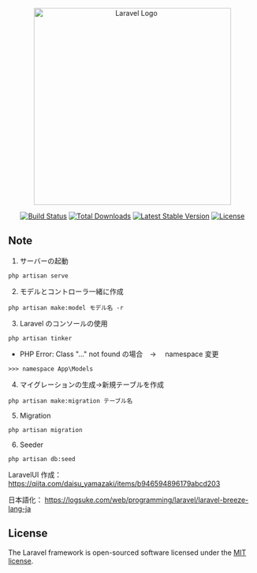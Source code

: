 <p align="center"><a href="https://laravel.com" target="_blank"><img src="https://raw.githubusercontent.com/laravel/art/master/logo-lockup/5%20SVG/2%20CMYK/1%20Full%20Color/laravel-logolockup-cmyk-red.svg" width="400" alt="Laravel Logo"></a></p>

<p align="center">
<a href="https://travis-ci.org/laravel/framework"><img src="https://travis-ci.org/laravel/framework.svg" alt="Build Status"></a>
<a href="https://packagist.org/packages/laravel/framework"><img src="https://img.shields.io/packagist/dt/laravel/framework" alt="Total Downloads"></a>
<a href="https://packagist.org/packages/laravel/framework"><img src="https://img.shields.io/packagist/v/laravel/framework" alt="Latest Stable Version"></a>
<a href="https://packagist.org/packages/laravel/framework"><img src="https://img.shields.io/packagist/l/laravel/framework" alt="License"></a>
</p>

## Note

1. サーバーの起動

```
php artisan serve
```

2. モデルとコントローラ一緒に作成

```
php artisan make:model モデル名 -r
```

3. Laravel のコンソールの使用

```
php artisan tinker
```

-   PHP Error: Class "..." not found の場合　->　 namespace 変更

```
>>> namespace App\Models

```
4. マイグレーションの生成->新規テーブルを作成

```
php artisan make:migration テーブル名
```

5. Migration

```
php artisan migration
```

6. Seeder

```
php artisan db:seed
```

LaravelUI 作成：
https://qiita.com/daisu_yamazaki/items/b946594896179abcd203

日本語化：
https://logsuke.com/web/programming/laravel/laravel-breeze-lang-ja

## License

The Laravel framework is open-sourced software licensed under the [MIT license](https://opensource.org/licenses/MIT).
